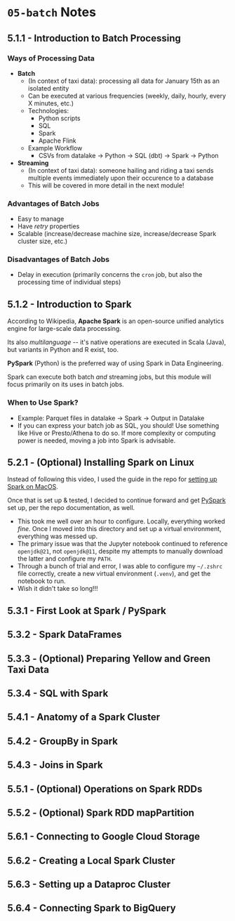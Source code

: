 # `05-batch` Notes

## 5.1.1 - Introduction to Batch Processing

### Ways of Processing Data

- **Batch**
    - (In context of taxi data): processing all data for January 15th as an isolated entity
    - Can be executed at various frequencies (weekly, daily, hourly, every X minutes, etc.)
    - Technologies:
        - Python scripts
        - SQL
        - Spark
        - Apache Flink
    - Example Workflow 
        - CSVs from datalake -> Python -> SQL (dbt) -> Spark -> Python
- **Streaming**
    - (In context of taxi data): someone hailing and riding a taxi sends multiple events immediately upon their occurence to a database
    - This will be covered in more detail in the next module!

### Advantages of Batch Jobs
- Easy to manage
- Have *retry* properties 
- Scalable (increase/decrease machine size, increase/decrease Spark cluster size, etc.)

### Disadvantages of Batch Jobs
- Delay in execution (primarily concerns the `cron` job, but also the processing time of individual steps)

## 5.1.2 - Introduction to Spark
According to Wikipedia, **Apache Spark** is an open-source unified analytics engine for large-scale data processing. 

Its also *multilanguage* -- it's native operations are executed in Scala (Java), but variants in Python and R exist, too.

**PySpark** (Python) is the preferred way of using Spark in Data Engineering. 

Spark can execute both batch *and* streaming jobs, but this module will focus primarily on its uses in batch jobs. 

### When to Use Spark?
- Example: Parquet files in datalake -> Spark -> Output in Datalake
- If you can express your batch job as SQL, you should! Use something like Hive or Presto/Athena to do so. If more complexity or computing power is needed, moving a job into Spark is advisable. 


## 5.2.1 - (Optional) Installing Spark on Linux

Instead of following this video, I used the guide in the repo for [setting up Spark on MacOS](https://github.com/DataTalksClub/data-engineering-zoomcamp/blob/main/05-batch/setup/macos.md). 

Once that is set up & tested, I decided to continue forward and get [PySpark](https://github.com/DataTalksClub/data-engineering-zoomcamp/blob/main/05-batch/setup/pyspark.md) set up, per the repo documentation, as well.
- This took me well over an hour to configure. Locally, everything worked *fine*. Once I moved into this directory and set up a virtual environment, everything was messed up. 
- The primary issue was that the Jupyter notebook continued to reference `openjdk@21`, not `openjdk@11`, despite my attempts to manually download the latter and configure my `PATH`. 
- Through a bunch of trial and error, I was able to configure my `~/.zshrc` file correctly, create a new virtual environment (`.venv`), and get the notebook to run.
- Wish it didn't take so long!!!


## 5.3.1 - First Look at Spark / PySpark


## 5.3.2 - Spark DataFrames



## 5.3.3 - (Optional) Preparing Yellow and Green Taxi Data



## 5.3.4 - SQL with Spark

## 5.4.1 - Anatomy of a Spark Cluster


## 5.4.2 - GroupBy in Spark


## 5.4.3 - Joins in Spark


## 5.5.1 - (Optional) Operations on Spark RDDs



## 5.5.2 - (Optional) Spark RDD mapPartition


## 5.6.1 - Connecting to Google Cloud Storage


## 5.6.2 - Creating a Local Spark Cluster



## 5.6.3 - Setting up a Dataproc Cluster



## 5.6.4 - Connecting Spark to BigQuery